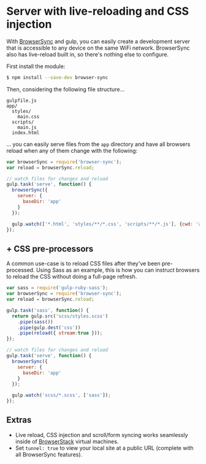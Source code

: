 # Server with live-reloading and CSS injection

With [BrowserSync](http://browsersync.io) and gulp, you can easily create a development server that is accessible to any device on the same WiFi network. BrowserSync also has live-reload built in, so there's nothing else to configure.

First install the module:

```sh
$ npm install --save-dev browser-sync
```

Then, considering the following file structure...

```
gulpfile.js
app/
  styles/
    main.css
  scripts/
    main.js
  index.html
```

... you can easily serve files from the `app` directory and have all browsers reload when any of them change with the following:

```js
var browserSync = require('browser-sync');
var reload = browserSync.reload;

// watch files for changes and reload
gulp.task('serve', function() {
  browserSync({
    server: {
      baseDir: 'app'
    }
  });

  gulp.watch(['*.html', 'styles/**/*.css', 'scripts/**/*.js'], {cwd: 'app'}, reload);
});

```


## + CSS pre-processors

A common use-case is to reload CSS files after they've been pre-processed. Using Sass as an example, this is how you can instruct browsers to reload the CSS without doing a full-page refresh.

```js
var sass = require('gulp-ruby-sass');
var browserSync = require('browser-sync');
var reload = browserSync.reload;

gulp.task('sass', function() {
  return gulp.src('scss/styles.scss')
    .pipe(sass())
    .pipe(gulp.dest('css'))
    .pipe(reload({ stream:true }));
});

// watch files for changes and reload
gulp.task('serve', function() {
  browserSync({
    server: {
      baseDir: 'app'
    }
  });

  gulp.watch('scss/*.scss', ['sass']);
});
```


## Extras

- Live reload, CSS injection and scroll/form syncing works seamlessly inside of [BrowserStack](http://www.browserstack.com/) virtual machines.
- Set `tunnel: true` to view your local site at a public URL (complete with all BrowserSync features).

